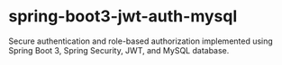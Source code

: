 # spring-boot3-jwt-auth-mysql
Secure authentication and role-based authorization implemented using Spring Boot 3, Spring Security, JWT, and MySQL database.
